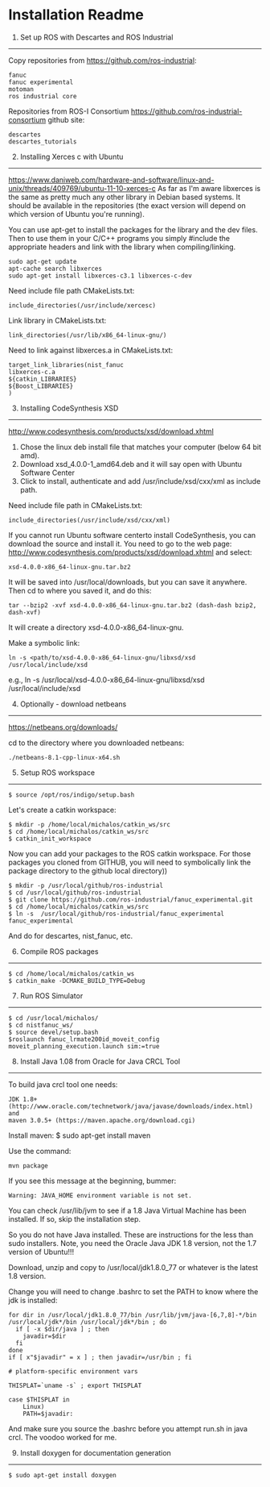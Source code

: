 Installation Readme
======================
 
1) Set up ROS with Descartes and ROS Industrial
-----------------------------
Copy repositories from https://github.com/ros-industrial:

    fanuc
    fanuc experimental
    motoman
    ros industrial core
 
Repositories from ROS-I Consortium https://github.com/ros-industrial-consortium github site:

    descartes
    descartes_tutorials
 
 
2) Installing Xerces c with Ubuntu
-----------------------------
https://www.daniweb.com/hardware-and-software/linux-and-unix/threads/409769/ubuntu-11-10-xerces-c
As far as I'm aware libxerces is the same as pretty much any other library in Debian based systems. It should be available in the repositories (the exact version will depend on which version of Ubuntu you're running).
 
You can use apt-get to install the packages for the library and the dev files.
Then to use them in your C/C++ programs you simply #include the appropriate headers and link with the library when compiling/linking.
 
    sudo apt-get update
    apt-cache search libxerces
    sudo apt-get install libxerces-c3.1 libxerces-c-dev
 
Need include file path CMakeLists.txt:

    include_directories(/usr/include/xercesc)
 
Link library in  CMakeLists.txt:

    link_directories(/usr/lib/x86_64-linux-gnu/)
 
Need to link against libxerces.a in CMakeLists.txt:

    target_link_libraries(nist_fanuc 
    libxerces-c.a  
    ${catkin_LIBRARIES}
    ${Boost_LIBRARIES}
    )
 
 
 
3) Installing CodeSynthesis XSD
---------------------------------------
http://www.codesynthesis.com/products/xsd/download.xhtml
1. Chose the linux deb install file that matches your computer (below 64 bit amd).
2. Download xsd_4.0.0-1_amd64.deb and it will say open with Ubuntu Software Center
3. Click to install, authenticate and add /usr/include/xsd/cxx/xml as include path.
 
Need include file path in CMakeLists.txt:

    include_directories(/usr/include/xsd/cxx/xml)

If you  cannot run Ubuntu software centerto install CodeSynthesis, you can download the source and install it.
You need to go to the web page: http://www.codesynthesis.com/products/xsd/download.xhtml and select:

    xsd-4.0.0-x86_64-linux-gnu.tar.bz2
 
It  will be saved into /usr/local/downloads, but you can save it anywhere. Then cd to where you saved it, and do this:
 
    tar --bzip2 -xvf xsd-4.0.0-x86_64-linux-gnu.tar.bz2 (dash-dash bzip2, dash-xvf)
 
It will create a directory xsd-4.0.0-x86_64-linux-gnu.
 
Make a symbolic link:
 
    ln -s <path/to/xsd-4.0.0-x86_64-linux-gnu/libxsd/xsd /usr/local/include/xsd

e.g., 
	ln -s /usr/local/xsd-4.0.0-x86_64-linux-gnu/libxsd/xsd /usr/local/include/xsd

4) Optionally - download netbeans
--------------------------------
https://netbeans.org/downloads/

cd to the directory where you downloaded netbeans:

	./netbeans-8.1-cpp-linux-x64.sh


5) Setup ROS workspace
-------------------

	$ source /opt/ros/indigo/setup.bash

Let's create a catkin workspace:

	$ mkdir -p /home/local/michalos/catkin_ws/src
	$ cd /home/local/michalos/catkin_ws/src
	$ catkin_init_workspace

Now you can add your packages to the ROS catkin workspace. For those
packages you cloned from GITHUB, you will need to symbolically link the package directory to the github local directory)) 

	$ mkdir -p /usr/local/github/ros-industrial
	$ cd /usr/local/github/ros-industrial
	$ git clone https://github.com/ros-industrial/fanuc_experimental.git
	$ cd /home/local/michalos/catkin_ws/src
	$ ln -s  /usr/local/github/ros-industrial/fanuc_experimental fanuc_experimental

And do for descartes, nist_fanuc, etc. 


6) Compile ROS packages
------------------------

	$ cd /home/local/michalos/catkin_ws
	$ catkin_make -DCMAKE_BUILD_TYPE=Debug

7) Run ROS Simulator
---------------------

	$ cd /usr/local/michalos/
	$ cd nistfanuc_ws/
	$ source devel/setup.bash
	$roslaunch fanuc_lrmate200id_moveit_config moveit_planning_execution.launch sim:=true 

8) Install Java 1.08 from Oracle for Java CRCL Tool
---------------------------------------------------
To build java crcl tool one needs:

    JDK 1.8+ (http://www.oracle.com/technetwork/java/javase/downloads/index.html) and
    maven 3.0.5+ (https://maven.apache.org/download.cgi)

Install maven:
	$ sudo apt-get install maven


Use the command:

	mvn package

If you see this message at the beginning, bummer:

	Warning: JAVA_HOME environment variable is not set. 

You can check /usr/lib/jvm to see if a 1.8 Java Virtual Machine has been installed. If so, skip the installation step.

So you do not have Java installed. These are instructions for the less than sudo installers. Note, you need the Oracle Java JDK 1.8 version, not the 1.7 version of Ubuntu!!!

Download, unzip and copy to /usr/local/jdk1.8.0_77
or whatever is the latest 1.8 version. 

Change  you will need to change .bashrc to set the PATH to know where the jdk is installed:

	for dir in /usr/local/jdk1.8.0_77/bin /usr/lib/jvm/java-[6,7,8]-*/bin /usr/local/jdk*/bin /usr/local/jdk*/bin ; do
	  if [ -x $dir/java ] ; then
	    javadir=$dir
	  fi
	done
	if [ x"$javadir" = x ] ; then javadir=/usr/bin ; fi

	# platform-specific environment vars

	THISPLAT=`uname -s` ; export THISPLAT

	case $THISPLAT in
	    Linux)
	    PATH=$javadir:

And make sure you source the .bashrc before you attempt run.sh in java crcl. The voodoo worked for me.



9) Install doxygen for documentation generation
--------------------------------------------------

	$ sudo apt-get install doxygen


